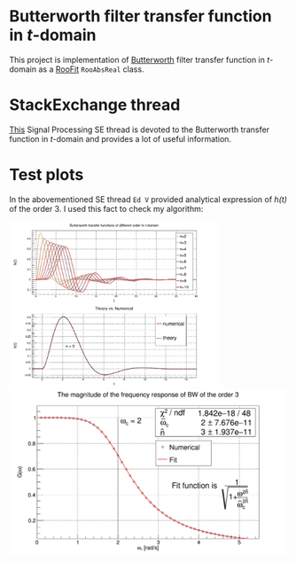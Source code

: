 # Butterworth filter transfer function in *t*-domain
This project is implementation of [Butterworth](https://en.wikipedia.org/wiki/Butterworth_filter) filter transfer function in *t*-domain as a [RooFit](https://root.cern.ch/roofit) `RooAbsReal` class.

# StackExchange thread
[This](https://dsp.stackexchange.com/questions/63780/butterworth-filter-transfer-function-in-time-domain/63785?noredirect=1#comment129561_63785) Signal Processing SE thread is devoted to the Butterworth transfer function in *t*-domain and provides a lot of useful information.

# Test plots
In the abovementioned SE thread `Ed V` provided analytical expression of *h(t)* of the order 3. I used this fact to check my algorithm:
<p float="center">
  <img src="test/pics/Test.png" height="300">
  <img src="test/pics/Frequency.png" height="300">
</p></img></img></p>
